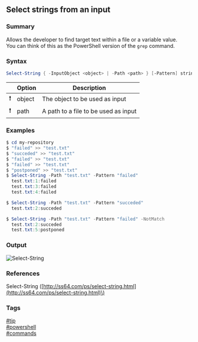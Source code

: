 ## Select strings from an input

### Summary
Allows the developer to find target text within a file or a variable value.  
You can think of this as the PowerShell version of the `grep` command.  

### Syntax
```powershell
Select-String { -InputObject <object> | -Path <path> } [-Pattern] string[]
```

|               | Option | Description                          |
| :-----------: | ------ | ------------------------------------ |
| :exclamation: | object | The object to be used as input       |
| :exclamation: | path   | A path to a file to be used as input |

### Examples
```powershell
$ cd my-repository
$ "failed" >> "test.txt"
$ "succeded" >> "test.txt"
$ "failed" >> "test.txt"
$ "failed" >> "test.txt"
$ "postponed" >> "test.txt"
$ Select-String -Path "test.txt" -Pattern "failed"
  test.txt:1:failed
  test.txt:3:failed
  test.txt:4:failed

$ Select-String -Path "test.txt" -Pattern "succeded"
  test.txt:2:succeded

$ Select-String -Path "test.txt" -Pattern "failed" -NotMatch 
  test.txt:2:succeded
  test.txt:5:postponed
```

### Output
![Select-String](https://cloud.githubusercontent.com/assets/19519411/19272034/a7823ba0-8f8c-11e6-92b4-7675319c6683.png)

### References
Select-String \([http://ss64.com/ps/select-string.html](http://ss64.com/ps/select-string.html)\)

### Tags
[#tip](../../tips.md)  
[#powershell](../powershell.md)  
[#commands](commands.md)